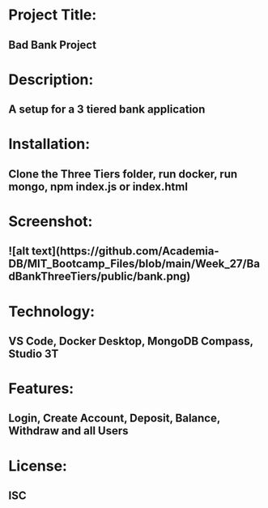 <h1>Project Title:</h1> 
<h2>Bad Bank Project</h2>
<h1>Description:</h1> 
<h2>A setup for a 3 tiered bank application</h2>
<h1>Installation:</h1> 
<h2>Clone the Three Tiers folder, run docker, run mongo, npm index.js or index.html</h2>
<h1>Screenshot:</h1> 
<h2>
  ![alt text](https://github.com/Academia-DB/MIT_Bootcamp_Files/blob/main/Week_27/BadBankThreeTiers/public/bank.png)
</h2>
<h1>Technology:</h1> 
<h2>VS Code, Docker Desktop, MongoDB Compass, Studio 3T</h2>
<h1>Features:</h1> 
<h2>Login, Create Account, Deposit, Balance, Withdraw and all Users</h2>
<h1>License:</h1> 
<h2>ISC</h2>
